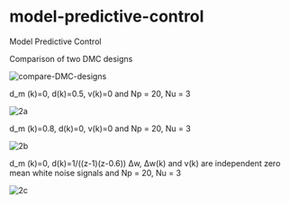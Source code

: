 # model-predictive-control
Model Predictive Control

Comparison of two DMC designs

![compare-DMC-designs](https://github.com/user-attachments/assets/de03256e-082d-47c7-95bd-508519427a25)

d_m (k)=0, d(k)=0.5, v(k)=0 and Np = 20, Nu = 3

![2a](https://github.com/user-attachments/assets/16785ecd-5654-4e3e-8ac5-93694a4bea10)

d_m (k)=0.8, d(k)=0, v(k)=0 and Np = 20, Nu = 3

![2b](https://github.com/user-attachments/assets/613063d0-6759-44c1-a827-ba0c4fef90b9)

d_m (k)=0, d(k)=1/((z-1)(z-0.6)) Δw, Δw(k) and v(k) are independent zero mean white noise signals and Np = 20, Nu = 3

![2c](https://github.com/user-attachments/assets/355ed47c-04c2-47fa-96df-264c87036e16)
